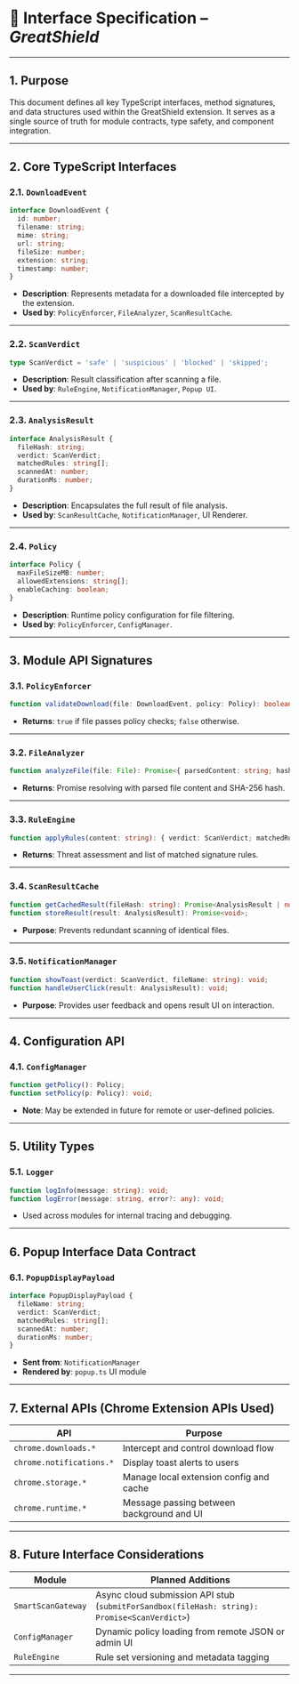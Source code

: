# 🧩 Interface Specification – *GreatShield*

---

## 1. Purpose

This document defines all key TypeScript interfaces, method signatures, and data structures used within the GreatShield extension. It serves as a single source of truth for module contracts, type safety, and component integration.

---

## 2. Core TypeScript Interfaces

### 2.1. `DownloadEvent`

```ts
interface DownloadEvent {
  id: number;
  filename: string;
  mime: string;
  url: string;
  fileSize: number;
  extension: string;
  timestamp: number;
}
```

- **Description**: Represents metadata for a downloaded file intercepted by the extension.
- **Used by**: `PolicyEnforcer`, `FileAnalyzer`, `ScanResultCache`.

---

### 2.2. `ScanVerdict`

```ts
type ScanVerdict = 'safe' | 'suspicious' | 'blocked' | 'skipped';
```

- **Description**: Result classification after scanning a file.
- **Used by**: `RuleEngine`, `NotificationManager`, `Popup UI`.

---

### 2.3. `AnalysisResult`

```ts
interface AnalysisResult {
  fileHash: string;
  verdict: ScanVerdict;
  matchedRules: string[];
  scannedAt: number;
  durationMs: number;
}
```

- **Description**: Encapsulates the full result of file analysis.
- **Used by**: `ScanResultCache`, `NotificationManager`, UI Renderer.

---

### 2.4. `Policy`

```ts
interface Policy {
  maxFileSizeMB: number;
  allowedExtensions: string[];
  enableCaching: boolean;
}
```

- **Description**: Runtime policy configuration for file filtering.
- **Used by**: `PolicyEnforcer`, `ConfigManager`.

---

## 3. Module API Signatures

### 3.1. `PolicyEnforcer`

```ts
function validateDownload(file: DownloadEvent, policy: Policy): boolean;
```

- **Returns**: `true` if file passes policy checks; `false` otherwise.

---

### 3.2. `FileAnalyzer`

```ts
function analyzeFile(file: File): Promise<{ parsedContent: string; hash: string }>;
```

- **Returns**: Promise resolving with parsed file content and SHA-256 hash.

---

### 3.3. `RuleEngine`

```ts
function applyRules(content: string): { verdict: ScanVerdict; matchedRules: string[] };
```

- **Returns**: Threat assessment and list of matched signature rules.

---

### 3.4. `ScanResultCache`

```ts
function getCachedResult(fileHash: string): Promise<AnalysisResult | null>;
function storeResult(result: AnalysisResult): Promise<void>;
```

- **Purpose**: Prevents redundant scanning of identical files.

---

### 3.5. `NotificationManager`

```ts
function showToast(verdict: ScanVerdict, fileName: string): void;
function handleUserClick(result: AnalysisResult): void;
```

- **Purpose**: Provides user feedback and opens result UI on interaction.

---

## 4. Configuration API

### 4.1. `ConfigManager`

```ts
function getPolicy(): Policy;
function setPolicy(p: Policy): void;
```

- **Note**: May be extended in future for remote or user-defined policies.

---

## 5. Utility Types

### 5.1. `Logger`

```ts
function logInfo(message: string): void;
function logError(message: string, error?: any): void;
```

- Used across modules for internal tracing and debugging.

---

## 6. Popup Interface Data Contract

### 6.1. `PopupDisplayPayload`

```ts
interface PopupDisplayPayload {
  fileName: string;
  verdict: ScanVerdict;
  matchedRules: string[];
  scannedAt: number;
  durationMs: number;
}
```

- **Sent from**: `NotificationManager`
- **Rendered by**: `popup.ts` UI module

---

## 7. External APIs (Chrome Extension APIs Used)

| API | Purpose |
|-----|---------|
| `chrome.downloads.*` | Intercept and control download flow |
| `chrome.notifications.*` | Display toast alerts to users |
| `chrome.storage.*` | Manage local extension config and cache |
| `chrome.runtime.*` | Message passing between background and UI |

---

## 8. Future Interface Considerations

| Module | Planned Additions |
|--------|-------------------|
| `SmartScanGateway` | Async cloud submission API stub (`submitForSandbox(fileHash: string): Promise<ScanVerdict>`) |
| `ConfigManager` | Dynamic policy loading from remote JSON or admin UI |
| `RuleEngine` | Rule set versioning and metadata tagging |

---